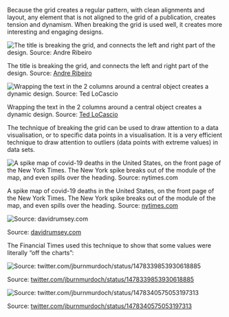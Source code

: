 
Because the grid creates a regular pattern, with clean alignments and layout, any element that is not aligned to the grid of a publication, creates tension and dynamism. When breaking the grid is used well, it creates more interesting and engaging designs.

![The title is breaking the grid, and connects the left and right part of the design. Source: [Andre Ribeiro](https://andreribeiro.co/)](Grid%20and%20arrangement%204ba513397bf6413d900e7c2944888770/squarespace-breaking-grid.png)

The title is breaking the grid, and connects the left and right part of the design. Source: [Andre Ribeiro](https://andreribeiro.co/)

![Wrapping the text in the 2 columns around a central object creates a dynamic design. Source: [Ted LoCascio](https://creativepro.com/converting-glyph-characters-into-graphic-elements/)](Grid%20and%20arrangement%204ba513397bf6413d900e7c2944888770/breaking-grid-layout.jpg)

Wrapping the text in the 2 columns around a central object creates a dynamic design. Source: [Ted LoCascio](https://creativepro.com/converting-glyph-characters-into-graphic-elements/)

The technique of breaking the grid can be used to draw attention to a data visualisation, or to specific data points in a visualisation. It is a very efficient technique to draw attention to outliers  (data points with extreme values) in data sets.

![A spike map of covid-19 deaths in the United States, on the front page of the New York Times. The New York spike breaks out of the module of the map, and even spills over the heading. Source: [nytimes.com](https://www.nytimes.com/issue/todayspaper/2020/04/08/todays-new-york-times)](Grid%20and%20arrangement%204ba513397bf6413d900e7c2944888770/nytimes-front-2020-04-08-detail.jpg)

A spike map of covid-19 deaths in the United States, on the front page of the New York Times. The New York spike breaks out of the module of the map, and even spills over the heading. Source: [nytimes.com](https://www.nytimes.com/issue/todayspaper/2020/04/08/todays-new-york-times)

![Source: [davidrumsey.com](http://www.davidrumsey.com/luna/servlet/workspace/handleMediaPlayer?lunaMediaId=RUMSEY~8~1~265455~5524620)](Grid%20and%20arrangement%204ba513397bf6413d900e7c2944888770/break-grid-historical.jpg)

Source: [davidrumsey.com](http://www.davidrumsey.com/luna/servlet/workspace/handleMediaPlayer?lunaMediaId=RUMSEY~8~1~265455~5524620)

The Financial Times used this technique to show that some values were literally “off the charts”:

![Source: [twitter.com/jburnmurdoch/status/1478339853930618885](https://twitter.com/jburnmurdoch/status/1478339853930618885)](Grid%20and%20arrangement%204ba513397bf6413d900e7c2944888770/Omicron-breaking-grid-FT.jpg)

Source: [twitter.com/jburnmurdoch/status/1478339853930618885](https://twitter.com/jburnmurdoch/status/1478339853930618885)

![Source: [twitter.com/jburnmurdoch/status/1478340575053197313](https://twitter.com/jburnmurdoch/status/1478340575053197313)](Visual%20hierarchy%2032d60a2016ea4334ae0d7e2395559439/FIQez-BXoAAqXxg.jpg)

Source: [twitter.com/jburnmurdoch/status/1478340575053197313](https://twitter.com/jburnmurdoch/status/1478340575053197313)